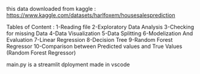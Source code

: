 this data downloaded from kaggle : https://www.kaggle.com/datasets/harlfoxem/housesalesprediction 

Tables of Content : 
1-Reading file
2-Exploratory Data Analysis
3-Checking for missing Data
4-Data Visualization
5-Data Splitting
6-Modelization And Evaluation
7-Linear Regression
8-Decision Tree
9-Random Forest Regressor
10-Comparison between Predicted values and True Values (Random Forest Regressor)


main.py is a streamlit dployment made in vscode 
